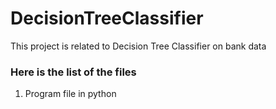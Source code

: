 # DecisionTreeClassifier
This project is related to Decision Tree Classifier on bank data
### Here is the list of the files
1. Program file in python
